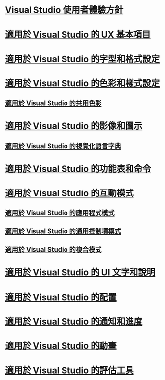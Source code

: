 # [Visual Studio 使用者體驗方針](visual-studio-user-experience-guidelines.md)
# [適用於 Visual Studio 的 UX 基本項目](ux-essentials-for-visual-studio.md)
# [適用於 Visual Studio 的字型和格式設定](fonts-and-formatting-for-visual-studio.md)
# [適用於 Visual Studio 的色彩和樣式設定](colors-and-styling-for-visual-studio.md)
## [適用於 Visual Studio 的共用色彩](shared-colors-for-visual-studio.md)
# [適用於 Visual Studio 的影像和圖示](images-and-icons-for-visual-studio.md)
## [適用於 Visual Studio 的視覺化語言字典](visual-language-dictionary-for-visual-studio.md)
# [適用於 Visual Studio 的功能表和命令](menus-and-commands-for-visual-studio.md)
# [適用於 Visual Studio 的互動模式](interaction-patterns-for-visual-studio.md)
## [適用於 Visual Studio 的應用程式模式](application-patterns-for-visual-studio.md)
## [適用於 Visual Studio 的通用控制項模式](common-control-patterns-for-visual-studio.md)
## [適用於 Visual Studio 的複合模式](composite-patterns-for-visual-studio.md)
# [適用於 Visual Studio 的 UI 文字和說明](ui-text-and-help-for-visual-studio.md)
# [適用於 Visual Studio 的配置](layout-for-visual-studio.md)
# [適用於 Visual Studio 的通知和進度](notifications-and-progress-for-visual-studio.md)
# [適用於 Visual Studio 的動畫](animations-for-visual-studio.md)
# [適用於 Visual Studio 的評估工具](evaluation-tools-for-visual-studio.md)
